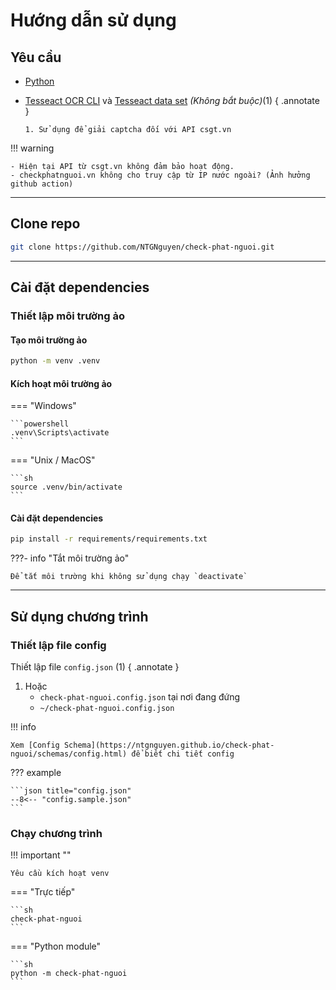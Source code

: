 # Hướng dẫn sử dụng

## Yêu cầu

- [Python](https://www.python.org/downloads/)
- [Tesseact OCR CLI](https://tesseract-ocr.github.io/tessdoc/Installation.html) và [Tesseact data set](https://github.com/tesseract-ocr/tessdata) _(Không bắt buộc)_(1)
  { .annotate }

      1. Sử dụng để giải captcha đối với API csgt.vn

!!! warning

    - Hiện tại API từ csgt.vn không đảm bảo hoạt động.
    - checkphatnguoi.vn không cho truy cập từ IP nước ngoài? (Ảnh hưởng github action)

---

## Clone repo

```sh
git clone https://github.com/NTGNguyen/check-phat-nguoi.git
```

---

## Cài đặt dependencies

### Thiết lập môi trường ảo

#### Tạo môi trường ảo

```sh
python -m venv .venv
```

#### Kích hoạt môi trường ảo

=== "Windows"

    ```powershell
    .venv\Scripts\activate
    ```

=== "Unix / MacOS"

    ```sh
    source .venv/bin/activate
    ```

#### Cài đặt dependencies

```sh
pip install -r requirements/requirements.txt
```

???- info "Tắt môi trường ảo"

    Để tắt môi trường khi không sử dụng chạy `deactivate`

---

## Sử dụng chương trình

### Thiết lập file config

Thiết lập file `config.json` (1)
{ .annotate }

1.  Hoặc
    - `check-phat-nguoi.config.json` tại nơi đang đứng
    - `~/check-phat-nguoi.config.json`

!!! info

    Xem [Config Schema](https://ntgnguyen.github.io/check-phat-nguoi/schemas/config.html) để biết chi tiết config

??? example

    ```json title="config.json"
    --8<-- "config.sample.json"
    ```

### Chạy chương trình

!!! important ""

    Yêu cầu kích hoạt venv

=== "Trực tiếp"

    ```sh
    check-phat-nguoi
    ```

=== "Python module"

    ```sh
    python -m check-phat-nguoi
    ```

